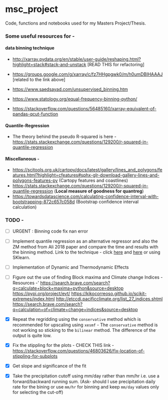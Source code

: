 # msc_project
Code, functions and notebooks used for my Masters Project/Thesis.

### Some useful resources for -

#### data binning technique

- http://xarray.pydata.org/en/stable/user-guide/reshaping.html?highlight=stack#stack-and-unstack [READ THIS for refactoring]
- https://groups.google.com/g/xarray/c/fz7HHgpgwk0/m/h0umDBIHAAAJ [related to the link above]

- https://www.saedsayad.com/unsupervised_binning.htm
- https://www.statology.org/equal-frequency-binning-python/
- https://stackoverflow.com/questions/56485160/xarray-equivalent-of-pandas-qcut-function

#### Quantile-Regression

- The theory behind the pseudo R-squared is here - https://stats.stackexchange.com/questions/129200/r-squared-in-quantile-regression

#### Miscellaneous -

- https://scitools.org.uk/cartopy/docs/latest/gallery/lines_and_polygons/features.html?highlight=cfeatures#sphx-glr-download-gallery-lines-and-polygons-features-py (Cartopy features and coastlines)
- https://stats.stackexchange.com/questions/129200/r-squared-in-quantile-regression (**Local measure of goodness for quantreg**)
- https://towardsdatascience.com/calculating-confidence-interval-with-bootstrapping-872c657c058d (Bootstrap confidence interval calculation)

### TODO -

- [ ] URGENT : Binning code fix nan error

- [ ] Implement quantile regression as an alternative regressor and also the ZM method from Ali 2018 paper and compare the time and results with the binning method. Link to the technique - click [here](https://www.statology.org/quantile-regression-in-python/) and [here](https://subramgo.github.io/2017/03/13/Quantile-Regression/) or using SKlearn.

- [ ] Implementation of Dynamic and Thermodynamic Effects

- [ ] Figure out the use of finding Block maxima and Climate change Indices - Resources -'
  https://search.brave.com/search?q=calculate+block+maxima+python&source=desktop
  https://pypi.org/project/evt/
  https://kikocorreoso.github.io/scikit-extremes/index.html
  http://etccdi.pacificclimate.org/list_27_indices.shtml
  https://search.brave.com/search?q=calculation+of+climate+change+indices&source=desktop

- [x] Repeat the regridding using the `conservative` method which is recommended for upscaling using `xesmf` - The `conservative` method is not working so sticking to the `bilinear` method. The difference of the output is quite low.

- [x] Fix the stippling for the plots - CHECK THIS link - https://stackoverflow.com/questions/46803626/fix-location-of-stippling-for-subplots

- [x] Get slope and significance of the fit

- [x] Take the precipitation cutoff using mm/day rather than mm/hr i.e. use a forward/backward running sum. (Ask- should I use precipitation daily rate for the bining or use `mm/hr` for binning and keep `mm/day` values only for selecting the cut-off)
